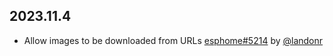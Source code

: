 ## 2023.11.4

- Allow images to be downloaded from URLs [esphome#5214](https://github.com/esphome/esphome/pull/5214) by [@landonr](https://github.com/landonr)

